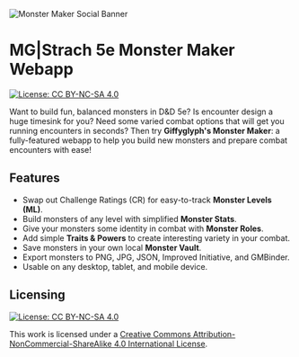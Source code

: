 ![Monster Maker Social Banner](./img/monster-maker-banner.jpg)

# MG|Strach 5e Monster Maker Webapp

[![License: CC BY-NC-SA 4.0](https://img.shields.io/badge/License-CC%20BY--NC--SA%204.0-lightgrey.svg)](https://creativecommons.org/licenses/by-nc-sa/4.0/)

Want to build fun, balanced monsters in D&D 5e? Is encounter design a huge timesink for you? Need some varied combat options that will get you running encounters in seconds? Then try **Giffyglyph's Monster Maker**: a fully-featured webapp to help you build new monsters and prepare combat encounters with ease!

## Features

* Swap out Challenge Ratings (CR) for easy-to-track **Monster Levels (ML)**.
* Build monsters of any level with simplified **Monster Stats**.
* Give your monsters some identity in combat with **Monster Roles**.
* Add simple **Traits & Powers** to create interesting variety in your combat.
* Save monsters in your own local **Monster Vault**.
* Export monsters to PNG, JPG, JSON, Improved Initiative, and GMBinder.
* Usable on any desktop, tablet, and mobile device.

## Licensing

[![License: CC BY-NC-SA 4.0](https://img.shields.io/badge/License-CC%20BY--NC--SA%204.0-lightgrey.svg)](https://creativecommons.org/licenses/by-nc-sa/4.0/)

This work is licensed under a [Creative Commons Attribution-NonCommercial-ShareAlike 4.0 International License](http://creativecommons.org/licenses/by-nc-sa/4.0/).
